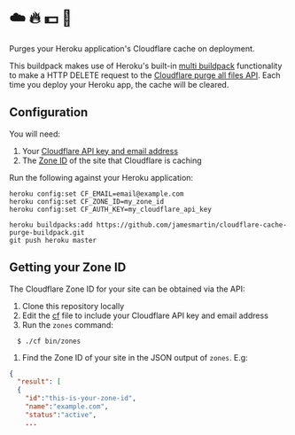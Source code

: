 # ☁️ 🔥 💵 🔪

Purges your Heroku application's Cloudflare cache on deployment.

This buildpack makes use of Heroku's built-in [multi
buildpack](https://devcenter.heroku.com/articles/using-multiple-buildpacks-for-an-app)
functionality to make a HTTP DELETE request to the [Cloudflare purge all files
API](https://api.cloudflare.com/#zone-purge-all-files). Each time you deploy
your Heroku app, the cache will be cleared.


## Configuration

You will need:

1. Your [Cloudflare API key and email address](https://api.cloudflare.com)
1. The [Zone ID](#getting-your-zone-id) of the site that Cloudflare is caching

Run the following against your Heroku application:

```
heroku config:set CF_EMAIL=email@example.com
heroku config:set CF_ZONE_ID=my_zone_id
heroku config:set CF_AUTH_KEY=my_cloudflare_api_key

heroku buildpacks:add https://github.com/jamesmartin/cloudflare-cache-purge-buildpack.git
git push heroku master
```

## Getting your Zone ID

The Cloudflare Zone ID for your site can be obtained via the API:

1. Clone this repository locally
1. Edit the [cf](./cf.example) file to include your Cloudflare API key and email address
1. Run the `zones` command:
  ```
    $ ./cf bin/zones
  ```
1. Find the Zone ID of your site in the JSON output of `zones`. E.g:

```json
{
  "result": [
  {
    "id":"this-is-your-zone-id",
    "name":"example.com",
    "status":"active",
    ...
```

